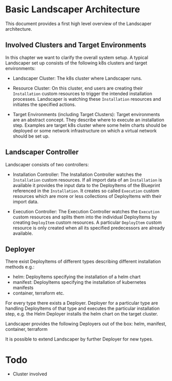 # Basic Landscaper Architecture

This document provides a first high level overview of the Landscaper architecture.

## Involved Clusters and Target Environments

In this chapter we want to clarify the overall system setup. A typical Landscaper set up consists of the following
k8s clusters and target environments:

- Landscaper Cluster: The k8s cluster where Landscaper runs.

- Resource Cluster: On this cluster, end users are creating their `Installation` custom resources to trigger the 
  intended installation processes. Landscaper is watching these `Installation` resources and initiates the specified 
  actions.

- Target Environments (including Target Clusters): Target environments are an abstract concept. They describe where to 
  execute an installation step. Examples are target k8s cluster where some helm charts should be deployed or some network infrastructure on which a 
  virtual network should be set up.

## Landscaper Controller

Landscaper consists of two controllers:

- Installation Controller: The Installation Controller watches the `Installation` custom resources. If all
  import data of an `Installation` is available it provides the input data to the DeployItems of the Blueprint
  referenced in the `Installation`. It creates so called `Execution` custom resources which are more or less
  collections of DeployItems with their import data. 
  
- Execution Controller: The Execution Controller watches the `Execution` custom resources and splits them into
  the individual DeployItems by creating `DeployItem` custom resources. A particular `DeployItem` custom resource
  is only created when all its specified predecessors are already available.
  
## Deployer

There exist DeployItems of different types describing different installation methods e.g.:

  - helm: DeployItems specifying the installation of a helm chart
  - manifest: DeployItems specifying the installation of kubernetes manifests
  - container, terraform etc.

For every type there exists a Deployer. Deployer for a particular type are handling DeployItems of that type
and executes the particular installation step, e.g. the Helm Deployer installs the helm chart on the target cluster.

Landscaper provides the following Deployers out of the box: helm, manifest, container, terraform

It is possible to extend Landscaper by further Deployer for new types.  

# Todo

- Cluster involved